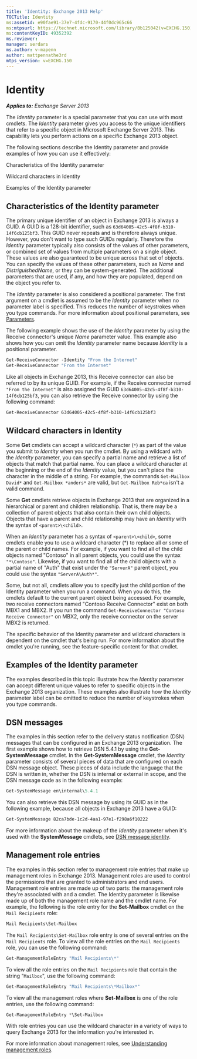 ```yaml
---
title: 'Identity: Exchange 2013 Help'
TOCTitle: Identity
ms:assetid: e90fae91-37e7-4fdc-9170-44f0dc965c66
ms:mtpsurl: https://technet.microsoft.com/library/Bb125042(v=EXCHG.150)
ms:contentKeyID: 49352392
ms.reviewer: 
manager: serdars
ms.author: v-mapenn
author: mattpennathe3rd
mtps_version: v=EXCHG.150
---
```


# Identity

_**Applies to:** Exchange Server 2013_

The *Identity* parameter is a special parameter that you can use with most cmdlets. The *Identity* parameter gives you access to the unique identifiers that refer to a specific object in Microsoft Exchange Server 2013. This capability lets you perform actions on a specific Exchange 2013 object.

The following sections describe the Identity parameter and provide examples of how you can use it effectively:

Characteristics of the Identity parameter

Wildcard characters in Identity

Examples of the Identity parameter

## Characteristics of the Identity parameter

The primary unique identifier of an object in Exchange 2013 is always a GUID. A GUID is a 128-bit identifier, such as `63d64005-42c5-4f8f-b310-14f6cb125bf3`. This GUID never repeats and is therefore always unique. However, you don't want to type such GUIDs regularly. Therefore the *Identity* parameter typically also consists of the values of other parameters, or combined set of values from multiple parameters on a single object. These values are also guaranteed to be unique across that set of objects. You can specify the values of these other parameters, such as *Name* and *DistriguishedName*, or they can be system-generated. The additional parameters that are used, if any, and how they are populated, depend on the object you refer to.

The *Identity* parameter is also considered a positional parameter. The first argument on a cmdlet is assumed to be the *Identity* parameter when no parameter label is specified. This reduces the number of keystrokes when you type commands. For more information about positional parameters, see [Parameters](https://technet.microsoft.com/library/bb124388\(v=exchg.150\)).

The following example shows the use of the *Identity* parameter by using the Receive connector's unique *Name* parameter value. This example also shows how you can omit the *Identity* parameter name because *Identity* is a positional parameter.

```powershell
Get-ReceiveConnector -Identity "From the Internet"
Get-ReceiveConnector "From the Internet"
```

Like all objects in Exchange 2013, this Receive connector can also be referred to by its unique GUID. For example, if the Receive connector named `"From the Internet"` is also assigned the GUID `63d64005-42c5-4f8f-b310-14f6cb125bf3`, you can also retrieve the Receive connector by using the following command:

```powershell
Get-ReceiveConnector 63d64005-42c5-4f8f-b310-14f6cb125bf3
```

## Wildcard characters in Identity

Some **Get** cmdlets can accept a wildcard character (`*`) as part of the value you submit to *Identity* when you run the cmdlet. By using a wildcard with the *Identity* parameter, you can specify a partial name and retrieve a list of objects that match that partial name. You can place a wildcard character at the beginning or the end of the *Identity* value, but you can't place the character in the middle of a string. For example, the commands `Get-Mailbox David*` and `Get-Mailbox *anders*` are valid, but `Get-Mailbox Reb*ca` isn't a valid command.

Some **Get** cmdlets retrieve objects in Exchange 2013 that are organized in a hierarchical or parent and children relationship. That is, there may be a collection of parent objects that also contain their own child objects. Objects that have a parent and child relationship may have an *Identity* with the syntax of `<parent>\<child>`.

When an *Identity* parameter has a syntax of `<parent>\<child>`, some cmdlets enable you to use a wildcard character (\*) to replace all or some of the parent or child names. For example, if you want to find all of the child objects named "Contoso" in all parent objects, you could use the syntax `"*\Contoso"`. Likewise, if you want to find all of the child objects with a partial name of "Auth" that exist under the `"ServerA"` parent object, you could use the syntax `"ServerA\Auth*"`.

Some, but not all, cmdlets allow you to specify just the child portion of the Identity parameter when you run a command. When you do this, the cmdlets default to the current parent object being accessed. For example, two receive connectors named "Contoso Receive Connector" exist on both MBX1 and MBX2. If you run the command `Get-ReceiveConnector "Contoso Receive Connector"` on MBX2, only the receive connector on the server MBX2 is returned.

The specific behavior of the Identity parameter and wildcard characters is dependent on the cmdlet that's being run. For more information about the cmdlet you're running, see the feature-specific content for that cmdlet.

## Examples of the Identity parameter

The examples described in this topic illustrate how the *Identity* parameter can accept different unique values to refer to specific objects in the Exchange 2013 organization. These examples also illustrate how the *Identity* parameter label can be omitted to reduce the number of keystrokes when you type commands.

## DSN messages

The examples in this section refer to the delivery status notification (DSN) messages that can be configured in an Exchange 2013 organization. The first example shows how to retrieve DSN 5.4.1 by using the **Get-SystemMessage** cmdlet. In the **Get-SystemMessage** cmdlet, the *Identity* parameter consists of several pieces of data that are configured on each DSN message object. These pieces of data include the language that the DSN is written in, whether the DSN is internal or external in scope, and the DSN message code as in the following example:

```powershell
Get-SystemMessage en\internal\5.4.1
```

You can also retrieve this DSN message by using its GUID as in the following example, because all objects in Exchange 2013 have a GUID:

```powershell
Get-SystemMessage 82ca7bde-1c2d-4aa1-97e1-f298a6f10222
```

For more information about the makeup of the *Identity* parameter when it's used with the **SystemMessage** cmdlets, see [DSN message identity](dsn-message-identity-exchange-2013-help.md).

## Management role entries

The examples in this section refer to management role entries that make up management roles in Exchange 2013. Management roles are used to control the permissions that are granted to administrators and end users. Management role entries are made up of two parts: the management role they're associated with and a cmdlet. The Identity parameter is likewise made up of both the management role name and the cmdlet name. For example, the following is the role entry for the **Set-Mailbox** cmdlet on the `Mail Recipients` role:

```powershell
Mail Recipients\Set-Mailbox
```

The `Mail Recipients\Set-Mailbox` role entry is one of several entries on the `Mail Recipients` role. To view all the role entries on the `Mail Recipients` role, you can use the following command:

```powershell
Get-ManagementRoleEntry "Mail Recipients\*"
```

To view all the role entries on the `Mail Recipients` role that contain the string "`Mailbox`", use the following command:

```powershell
Get-ManagementRoleEntry "Mail Recipients\*Mailbox*"
```

To view all the management roles where **Set-Mailbox** is one of the role entries, use the following command:

```powershell
Get-ManagementRoleEntry *\Set-Mailbox
```

With role entries you can use the wildcard character in a variety of ways to query Exchange 2013 for the information you're interested in.

For more information about management roles, see [Understanding management roles](understanding-management-roles-exchange-2013-help.md).
